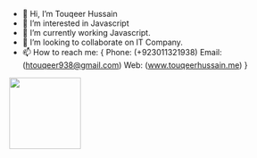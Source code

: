 - 👋 Hi, I’m Touqeer Hussain
- 👀 I’m interested in Javascript
- 🌱 I’m currently working Javascript.
- 💞️ I’m looking to collaborate on IT Company.
- 📫 How to reach me: {
      Phone: (+923011321938)
      Email: (htouqeer938@gmail.com)
      Web: (www.touqeerhussain.me)
     }

<!-- ![plot](https://1.bp.blogspot.com/-sYHpxw9DbFo/YVGnMuhxu1I/AAAAAAAAAOc/lCP9xHLzPA0Gq63a2JrN2bvykbspD-EUQCLcBGAsYHQ/s0/me.jpg) -->
<img src="https://1.bp.blogspot.com/-sYHpxw9DbFo/YVGnMuhxu1I/AAAAAAAAAOc/lCP9xHLzPA0Gq63a2JrN2bvykbspD-EUQCLcBGAsYHQ/s0/me.jpg" width="128"/>
